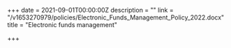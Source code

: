 +++
date = 2021-09-01T00:00:00Z
description = ""
link = "/v1653270979/policies/Electronic_Funds_Management_Policy_2022.docx"
title = "Electronic funds management"

+++
